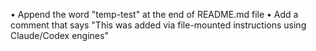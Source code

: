 • Append the word "temp-test" at the end of README.md file
• Add a comment that says "This was added via file-mounted instructions using Claude/Codex engines"